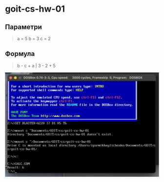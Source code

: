 # goit-cs-hw-01


## Параметри   
> a = 5
> b = 3
> c = 2


## Формула   
> b - c + a | 3 - 2 + 5  


![first task result](calc.png)
